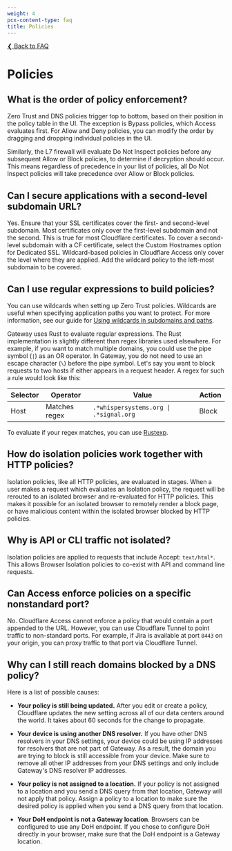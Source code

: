 ```yaml
---
weight: 4
pcx-content-type: faq
title: Policies
---
```


[❮ Back to FAQ](/faq)

# Policies

## What is the order of policy enforcement?

Zero Trust and DNS policies trigger top to bottom, based on their position in the policy table in the UI. The exception is Bypass policies, which Access evaluates first. For Allow and Deny policies, you can modify the order by dragging and dropping individual policies in the UI.

Similarly, the L7 firewall will evaluate Do Not Inspect policies before any subsequent Allow or Block policies, to determine if decryption should occur. This means regardless of precedence in your list of policies, all Do Not Inspect policies will take precedence over Allow or Block policies.

## Can I secure applications with a second-level subdomain URL?

Yes. Ensure that your SSL certificates cover the first- and second-level subdomain. Most certificates only cover the first-level subdomain and not the second. This is true for most Cloudflare certificates. To cover a second-level subdomain with a CF certificate, select the Custom Hostnames option for Dedicated SSL.
Wildcard-based policies in Cloudflare Access only cover the level where they are applied. Add the wildcard policy to the left-most subdomain to be covered.

## Can I use regular expressions to build policies?

You can use wildcards when setting up Zero Trust policies. Wildcards are useful when specifying application paths you want to protect. For more information, see our guide for [Using wildcards in subdomains and paths](/policies/zero-trust/app-paths#using-wildcards-in-subdomains-and-paths).

Gateway uses Rust to evaluate regular expressions. The Rust implementation is slightly different than regex libraries used elsewhere. For example, if you want to match multiple domains, you could use the pipe symbol (`|`) as an OR operator. In Gateway, you do not need to use an escape character (`\`) before the pipe symbol. Let's say you want to block requests to two hosts if either appears in a request header. A regex for such a rule would look like this:

| Selector | Operator      | Value                                                   | Action |
| -------- | ------------- | ------------------------------------------------------- | ------ |
| Host     | Matches regex | <Code>.\*whispersystems.org &#124; .\*signal.org</Code> | Block  |

To evaluate if your regex matches, you can use [Rustexp](https://rustexp.lpil.uk/).

## How do isolation policies work together with HTTP policies?

Isolation policies, like all HTTP policies, are evaluated in stages. When a user makes a request which evaluates an Isolation policy, the request will be rerouted to an isolated browser and re-evaluated for HTTP policies. This makes it possible for an isolated browser to remotely render a block page, or have malicious content within the isolated browser blocked by HTTP policies.

## Why is API or CLI traffic not isolated?

Isolation policies are applied to requests that include Accept: `text/html*`. This allows Browser Isolation policies to co-exist with API and command line requests.

## Can Access enforce policies on a specific nonstandard port?

No. Cloudflare Access cannot enforce a policy that would contain a port appended to the URL. However, you can use Cloudflare Tunnel to point traffic to non-standard ports. For example, if Jira is available at port `8443` on your origin, you can proxy traffic to that port via Cloudflare Tunnel.

## Why can I still reach domains blocked by a DNS policy?

Here is a list of possible causes:

- **Your policy is still being updated.** After you edit or create a policy, Cloudflare updates the new setting across all of our data centers around the world. It takes about 60 seconds for the change to propagate.

- **Your device is using another DNS resolver.** If you have other DNS resolvers in your DNS settings, your device could be using IP addresses for resolvers that are not part of Gateway. As a result, the domain you are trying to block is still accessible from your device. Make sure to remove all other IP addresses from your DNS settings and only include Gateway's DNS resolver IP addresses.

- **Your policy is not assigned to a location.** If your policy is not assigned to a location and you send a DNS query from that location, Gateway will not apply that policy. Assign a policy to a location to make sure the desired policy is applied when you send a DNS query from that location.

- **Your DoH endpoint is not a Gateway location**. Browsers can be configured to use any DoH endpoint. If you chose to configure DoH directly in your browser, make sure that the DoH endpoint is a Gateway location.